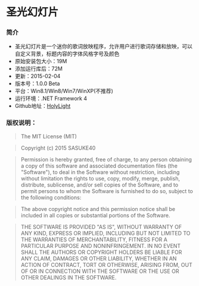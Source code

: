 # 圣光幻灯片

### 简介

* 圣光幻灯片是一个迷你的歌词放映程序，允许用户进行歌词存储和放映，可以自定义背景，标题内容的字体风格字号及颜色
* 原始安装包大小：19M
* 添加运行库后：72M
* 更新：2015-02-04
* 版本号：1.0.0 Beta
* 平台：Win8.1/Win8/Win7/WinXP(不推荐)
* 运行环境：.NET Framework 4
* Github地址：[HolyLight](https://github.com/SASUKE40/HolyLight)

### 版权说明：

> The MIT License (MIT)

> Copyright (c) 2015 SASUKE40

> Permission is hereby granted, free of charge, to any person obtaining a copy
of this software and associated documentation files (the "Software"), to deal
in the Software without restriction, including without limitation the rights
to use, copy, modify, merge, publish, distribute, sublicense, and/or sell
copies of the Software, and to permit persons to whom the Software is
furnished to do so, subject to the following conditions:

> The above copyright notice and this permission notice shall be included in all
copies or substantial portions of the Software.

> THE SOFTWARE IS PROVIDED "AS IS", WITHOUT WARRANTY OF ANY KIND, EXPRESS OR
IMPLIED, INCLUDING BUT NOT LIMITED TO THE WARRANTIES OF MERCHANTABILITY,
FITNESS FOR A PARTICULAR PURPOSE AND NONINFRINGEMENT. IN NO EVENT SHALL THE
AUTHORS OR COPYRIGHT HOLDERS BE LIABLE FOR ANY CLAIM, DAMAGES OR OTHER
LIABILITY, WHETHER IN AN ACTION OF CONTRACT, TORT OR OTHERWISE, ARISING FROM,
OUT OF OR IN CONNECTION WITH THE SOFTWARE OR THE USE OR OTHER DEALINGS IN THE
SOFTWARE.
